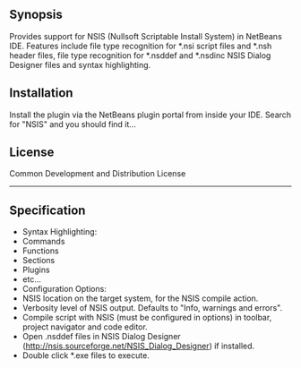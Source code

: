## Synopsis

Provides support for NSIS (Nullsoft Scriptable Install System) in NetBeans IDE.
Features include file type recognition for *.nsi script files and *.nsh header files, 
file type recognition for *.nsddef and *.nsdinc NSIS Dialog Designer files and
syntax highlighting.

## Installation

Install the plugin via the NetBeans plugin portal from inside your IDE. Search
for "NSIS" and you should find it...

## License

Common Development and Distribution License

---

## Specification

- Syntax Highlighting:
 - Commands
 - Functions
 - Sections
 - Plugins
 - etc...
- Configuration Options:
 - NSIS location on the target system, for the NSIS compile action.
 - Verbosity level of NSIS output. Defaults to "Info, warnings and errors".
- Compile script with NSIS (must be configured in options) in toolbar, project navigator and code editor.
- Open .nsddef files in NSIS Dialog Designer (http://nsis.sourceforge.net/NSIS_Dialog_Designer) if installed.
- Double click *.exe files to execute.

